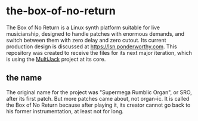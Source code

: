 # the-box-of-no-return
The Box of No Return is a Linux synth platform suitable for live musicianship, designed to handle patches with enormous demands, and switch between them with zero delay and zero cutout.  Its current production design is discussed at https://lsn.ponderworthy.com.  This repository was created to receive the files for its next major iteration, which is using the [MultiJack](https://github.com/jebofponderworthy/MultiJACK) project at its core.
## the name
The original name for the project was "Supermega Rumblic Organ", or SRO, after its first patch.  But more patches came about, not organ-ic.  It is called the Box of No Return because after playing it, its creator cannot go back to his former instrumentation, at least not for long.
